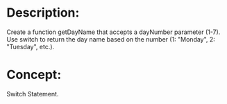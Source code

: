 # Description:
Create a function getDayName that accepts a dayNumber parameter (1-7).
Use switch to return the day name based on the number (1: "Monday", 2: "Tuesday", etc.).

# Concept:
Switch Statement.